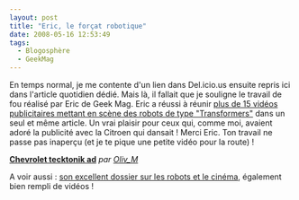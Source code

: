 ```yaml
---
layout: post
title: "Eric, le forçat robotique"
date: 2008-05-16 12:53:49
tags:
  - Blogosphère
  - GeekMag
---
```


En temps normal, je me contente d'un lien dans Del.icio.us ensuite repris ici dans l'article quotidien dédié. Mais là, il fallait que je souligne le travail de fou réalisé par Eric de Geek Mag. Eric a réussi à réunir [plus de 15 vidéos publicitaires mettant en scène des robots de type "Transformers"](http://www.geekmag.fr/les-robots-envahissent-la-publicit/) dans un seul et même article. Un vrai plaisir pour ceux qui, comme moi, avaient adoré la publicité avec la Citroen qui dansait&nbsp;! Merci Eric. Ton travail ne passe pas inaperçu (et je te pique une petite vidéo pour la route)&nbsp;!

**[Chevrolet tecktonik ad](http://www.dailymotion.com/swf/x5es1i)**
_par [Oliv_M](http://www.dailymotion.com/Oliv_M)_

A voir aussi&nbsp;: [son excellent dossier sur les robots et le cinéma](http://www.geekmag.fr/les-robots-font-leurs-cinma-wall-e-robosapien-rebooted-johnny-5/), également bien rempli de vidéos&nbsp;!